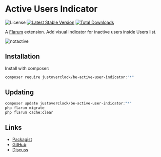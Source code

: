 # Active Users Indicator

![License](https://img.shields.io/badge/license-MIT-blue.svg) [![Latest Stable Version](https://img.shields.io/packagist/v/justoverclock/be-active-user-indicator.svg)](https://packagist.org/packages/justoverclock/be-active-user-indicator) [![Total Downloads](https://img.shields.io/packagist/dt/justoverclock/be-active-user-indicator.svg)](https://packagist.org/packages/justoverclock/be-active-user-indicator)

A [Flarum](http://flarum.org) extension. Add visual indicator for inactive users inside Users list.

![notactive](https://user-images.githubusercontent.com/79002016/226147290-8d9dfa44-4eed-43b7-84a4-a76a2ed0780d.png)


## Installation

Install with composer:

```sh
composer require justoverclock/be-active-user-indicator:"*"
```

## Updating

```sh
composer update justoverclock/be-active-user-indicator:"*"
php flarum migrate
php flarum cache:clear
```

## Links

- [Packagist](https://packagist.org/packages/justoverclock/be-active-user-indicator)
- [GitHub](https://github.com/justoverclock/be-active-user-indicator)
- [Discuss](https://discuss.flarum.org/d/PUT_DISCUSS_SLUG_HERE)
